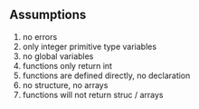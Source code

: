 ## Assumptions

1. no errors
2. only integer primitive type variables
3. no global variables
4. functions only return int
5. functions are defined directly, no declaration
6. no structure, no arrays
7. functions will not return struc / arrays